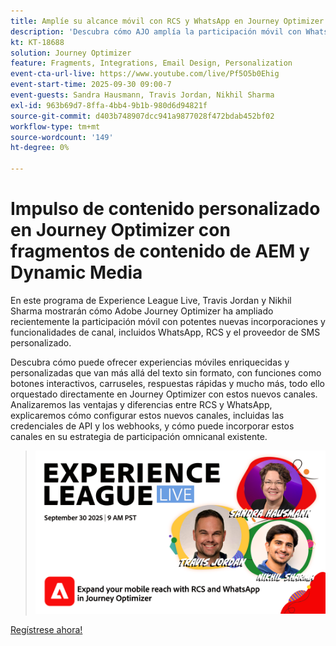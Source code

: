 ```yaml
---
title: Amplíe su alcance móvil con RCS y WhatsApp en Journey Optimizer
description: 'Descubra cómo AJO amplía la participación móvil con WhatsApp, RCS y SMS: experiencias enriquecidas, interactivas y personalizadas.'
kt: KT-18688
solution: Journey Optimizer
feature: Fragments, Integrations, Email Design, Personalization
event-cta-url-live: https://www.youtube.com/live/Pf5O5b0Ehig
event-start-time: 2025-09-30 09:00-7
event-guests: Sandra Hausmann, Travis Jordan, Nikhil Sharma
exl-id: 963b69d7-8ffa-4bb4-9b1b-980d6d94821f
source-git-commit: d403b748907dcc941a9877028f472bdab452bf02
workflow-type: tm+mt
source-wordcount: '149'
ht-degree: 0%

---
```


# Impulso de contenido personalizado en Journey Optimizer con fragmentos de contenido de AEM y Dynamic Media

En este programa de Experience League Live, Travis Jordan y Nikhil Sharma mostrarán cómo Adobe Journey Optimizer ha ampliado recientemente la participación móvil con potentes nuevas incorporaciones y funcionalidades de canal, incluidos WhatsApp, RCS y el proveedor de SMS personalizado.

Descubra cómo puede ofrecer experiencias móviles enriquecidas y personalizadas que van más allá del texto sin formato, con funciones como botones interactivos, carruseles, respuestas rápidas y mucho más, todo ello orquestado directamente en Journey Optimizer con estos nuevos canales. Analizaremos las ventajas y diferencias entre RCS y WhatsApp, explicaremos cómo configurar estos nuevos canales, incluidas las credenciales de API y los webhooks, y cómo puede incorporar estos canales en su estrategia de participación omnicanal existente.

> ![Mostrar titular](../assets/30Sept2025_WebBanner.png)

[Regístrese ahora!](https://engage.adobe.com/ExpLeagueLive-250930.html)
